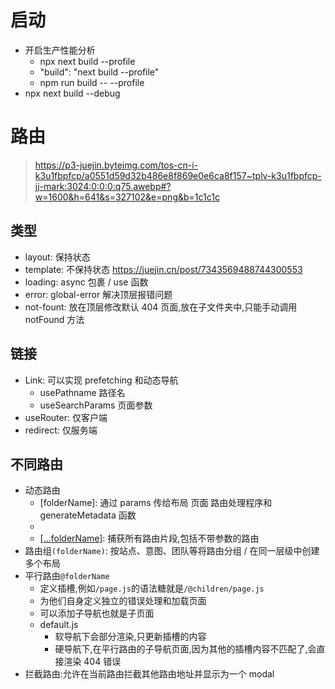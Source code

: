 # 启动
- 开启生产性能分析
  - npx next build --profile
  - "build": "next build --profile"
  - npm run build -- --profile
- npx next build --debug

# 路由
> https://p3-juejin.byteimg.com/tos-cn-i-k3u1fbpfcp/a0551d59d32b486e8f869e0e6ca8f157~tplv-k3u1fbpfcp-jj-mark:3024:0:0:0:q75.awebp#?w=1600&h=641&s=327102&e=png&b=1c1c1c

## 类型
- layout: 保持状态
- template: 不保持状态  https://juejin.cn/post/7343569488744300553
- loading: async 包裹 / use 函数
- error: global-error 解决顶层报错问题
- not-fount: 放在顶层修改默认 404 页面,放在子文件夹中,只能手动调用 notFound 方法

## 链接
- Link: 可以实现 prefetching 和动态导航
  - usePathname 路径名
  - useSearchParams 页面参数
- useRouter: 仅客户端
- redirect: 仅服务端

## 不同路由
- 动态路由
  - [folderName]: 通过 params 传给布局 页面 路由处理程序和 generateMetadata 函数
  - [...folderName]: 捕获后面所有的路由片段
  - [[...folderName]]: 捕获所有路由片段,包括不带参数的路由
- 路由组`(folderName)`: 按站点、意图、团队等将路由分组 / 在同一层级中创建多个布局
- 平行路由`@folderName`
  - 定义插槽,例如`/page.js`的语法糖就是`/@children/page.js`
  - 为他们自身定义独立的错误处理和加载页面
  - 可以添加子导航也就是子页面
  - default.js
    - 软导航下会部分渲染,只更新插槽的内容
    - 硬导航下,在平行路由的子导航页面,因为其他的插槽内容不匹配了,会直接渲染 404 错误
- 拦截路由:允许在当前路由拦截其他路由地址并显示为一个 modal
